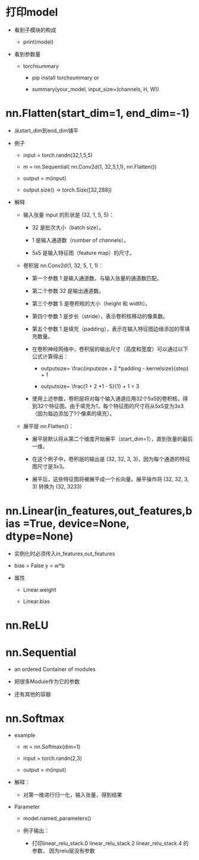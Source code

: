 
# 打印model


- 看到子模块的构成


    - print(model)


- 看到参数量


    - torchsummary


         - pip install torchsummary or


         - summary(your_model, input_size=(channels, H, W))





# nn.Flatten(start_dim=1, end_dim=-1)


- 从start_dim到end_dim铺平


- 例子


    - input = torch.randn(32,1,5,5)


    - m = nn.Sequential( nn.Conv2d(1, 32,5,1,1), nn.Flatten())


    - output = m(input)


    - output.size() -> torch.Size([32,288])


- 解释


    - 输入张量 input 的形状是 (32, 1, 5, 5)：


         - 32 是批次大小（batch size）。


         - 1 是输入通道数（number of channels）。


         - 5x5 是输入特征图（feature map）的尺寸。


    - 卷积层 nn.Conv2d(1, 32, 5, 1, 1)：


         - 第一个参数 1 是输入通道数，与输入张量的通道数匹配。


         - 第二个参数 32 是输出通道数。


         - 第三个参数 5 是卷积核的大小（height 和 width）。


         - 第四个参数 1 是步长（stride），表示卷积核移动的像素数。


         - 第五个参数 1 是填充（padding），表示在输入特征图边缘添加的零填充数量。


         - 在卷积神经网络中，卷积层的输出尺寸（高度和宽度）可以通过以下公式计算得出：


              - outputsize= \frac{inputsize + 2 *padding - kernelsize}{step}  + 1


              - outputsize= \frac{1 + 2 *1 - 5}{1}  + 1 = 3


         - 使用上述参数，卷积层将对每个输入通道应用32个5x5的卷积核，得到32个特征图。由于填充为1，每个特征图的尺寸将从5x5变为3x3（因为每边添加了1个像素的填充）。


    - 展平层 nn.Flatten()：


         - 展平层默认将从第二个维度开始展平（start_dim=1），直到张量的最后一维。


         - 在这个例子中，卷积层的输出是 (32, 32, 3, 3)，因为每个通道的特征图尺寸是3x3。


         - 展平后，这些特征图将被展平成一个长向量。展平操作将 (32, 32, 3, 3) 转换为 (32, 32*3*3)





# nn.Linear(in_features,out_features,bias =True, device=None, dtype=None)


- 实例化时必须传入in_features,out_features


- bias = False y = w*b


- 属性


    - Linear.weight


    - Linear.bias





# nn.ReLU





# nn.Sequential


- an ordered Container of modules


- 把很多Module作为它的参数


- 还有其他的容器





# nn.Softmax


- example


    - m = nn.Softmax(dim=1)


    - input = torch.randn(2,3)


    - output = m(input)


- 解释：


    - 对第一维进行归一化，输入张量，得到结果


- Parameter


    - model.named_parameters()


    - 例子输出：


         - 打印linear_relu_stack.0 linear_relu_stack.2 linear_relu_stack.4 的参数， 因为relu层没有参数


